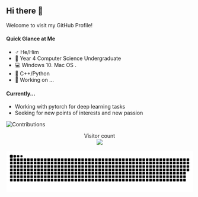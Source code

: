 ## Hi there 👋

Welcome to visit my GitHub Profile!

#### Quick Glance at Me

- ♂️ He/Him
- 🏫 Year 4 Computer Science Undergraduate
- 💻 Windows 10. Mac OS .
- 💓 C++/Python
- 🔭 Working on ...

#### Currently...
- Working with pytorch for deep learning tasks
- Seeking for new points of interests and new passion


![Contributions](https://github-readme-stats-git-depend-1af79c-jackhexiangyu12s-projects.vercel.app/api?show_icons=true&username=jackhexiangyu12&theme=tokyonight&count_private=true)


<p align="center"> 
  Visitor count<br>
  <img src="https://profile-counter.glitch.me/jackhexiangyu12/count.svg" />
</p>

<picture>
  <source media="(prefers-color-scheme: dark)" srcset="https://raw.githubusercontent.com/jackhexiangyu12/jackhexiangyu12/output/github-contribution-grid-snake-dark.svg">
  <source media="(prefers-color-scheme: light)" srcset="https://raw.githubusercontent.com/jackhexiangyu12/jackhexiangyu12/output/github-contribution-grid-snake.svg">
  <img alt="github contribution grid snake animation" src="https://raw.githubusercontent.com/jackhexiangyu12/jackhexiangyu12/output/github-contribution-grid-snake.svg">
</picture>

<!--
**SmartPolarBear/SmartPolarBear** is a ✨ _special_ ✨ repository because its `README.md` (this file) appears on your GitHub profile.

Here are some ideas to get you started:

- 🔭 I’m currently working on ...
- 🌱 I’m currently learning ...
- 👯 I’m looking to collaborate on ...
- 🤔 I’m looking for help with ...
- 💬 Ask me about ...
- 📫 How to reach me: ...
- 😄 Pronouns: ...
- ⚡ Fun fact: ...
-->
